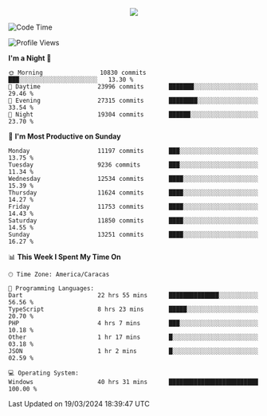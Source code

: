 <p align="center">
  <a href="http://www.github.com/thevacs">
    <img src="https://github-readme-streak-stats.herokuapp.com/?user=thevacs&stroke=ffffff&background=1c1917&ring=0891b2&fire=0891b2&currStreakNum=ffffff&currStreakLabel=0891b2&sideNums=ffffff&sideLabels=ffffff&dates=ffffff&hide_border=true" />
  </a>
</p>

<!--START_SECTION:waka-->
![Code Time](http://img.shields.io/badge/Code%20Time-2%2C193%20hrs%2025%20mins-blue)

![Profile Views](http://img.shields.io/badge/Profile%20Views-4-blue)

**I'm a Night 🦉** 

```text
🌞 Morning                10830 commits       ███░░░░░░░░░░░░░░░░░░░░░░   13.30 % 
🌆 Daytime                23996 commits       ███████░░░░░░░░░░░░░░░░░░   29.46 % 
🌃 Evening                27315 commits       ████████░░░░░░░░░░░░░░░░░   33.54 % 
🌙 Night                  19304 commits       ██████░░░░░░░░░░░░░░░░░░░   23.70 % 
```
📅 **I'm Most Productive on Sunday** 

```text
Monday                   11197 commits       ███░░░░░░░░░░░░░░░░░░░░░░   13.75 % 
Tuesday                  9236 commits        ███░░░░░░░░░░░░░░░░░░░░░░   11.34 % 
Wednesday                12534 commits       ████░░░░░░░░░░░░░░░░░░░░░   15.39 % 
Thursday                 11624 commits       ████░░░░░░░░░░░░░░░░░░░░░   14.27 % 
Friday                   11753 commits       ████░░░░░░░░░░░░░░░░░░░░░   14.43 % 
Saturday                 11850 commits       ████░░░░░░░░░░░░░░░░░░░░░   14.55 % 
Sunday                   13251 commits       ████░░░░░░░░░░░░░░░░░░░░░   16.27 % 
```


📊 **This Week I Spent My Time On** 

```text
🕑︎ Time Zone: America/Caracas

💬 Programming Languages: 
Dart                     22 hrs 55 mins      ██████████████░░░░░░░░░░░   56.56 % 
TypeScript               8 hrs 23 mins       █████░░░░░░░░░░░░░░░░░░░░   20.70 % 
PHP                      4 hrs 7 mins        ███░░░░░░░░░░░░░░░░░░░░░░   10.18 % 
Other                    1 hr 17 mins        █░░░░░░░░░░░░░░░░░░░░░░░░   03.18 % 
JSON                     1 hr 2 mins         █░░░░░░░░░░░░░░░░░░░░░░░░   02.59 % 

💻 Operating System: 
Windows                  40 hrs 31 mins      █████████████████████████   100.00 % 
```


 Last Updated on 19/03/2024 18:39:47 UTC
<!--END_SECTION:waka-->
